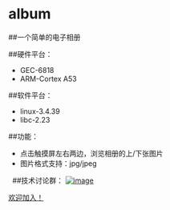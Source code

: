 # album
##一个简单的电子相册

##硬件平台：
* GEC-6818
* ARM-Cortex A53

##软件平台：
* linux-3.4.39
* libc-2.23

##功能：
* 点击触摸屏左右两边，浏览相册的上/下张图片
* 图片格式支持：jpg/jpeg


 
##技术讨论群：
<a href="//shang.qq.com/wpa/qunwpa?idkey=bc2c3338276a40ac72131230ad041a00c60a2fe45172ab6b9a93fea44cf0e6fa">![image](https://github.com/vincent040/lab/blob/master/res/QQ_qun.png?raw=true)

欢迎加入！
